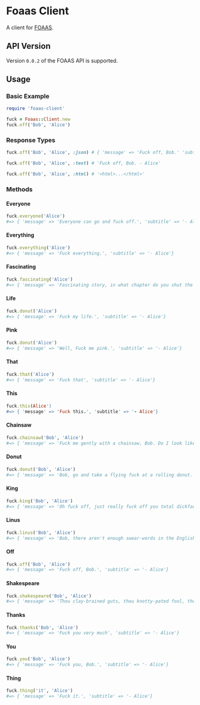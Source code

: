 # Foaas Client

A client for [FOAAS](http://foaas.com).

## API Version

Version `0.0.2` of the FOAAS API is supported.

## Usage

### Basic Example

```ruby
require 'foaas-client'

fuck = Foaas::Client.new
fuck.off('Bob', 'Alice')
```

### Response Types

```ruby
fuck.off('Bob', 'Alice', :json) # { 'message' => 'Fuck off, Bob.' 'subtitle' => '- Alice'}

fuck.off('Bob', 'Alice', :text) # 'Fuck off, Bob. - Alice'

fuck.off('Bob', 'Alice', :html) # '<html>...</html>'
```

### Methods

#### Everyone

```ruby
fuck.everyone('Alice')
#=> { 'message' => 'Everyone can go and fuck off.', 'subtitle' => '- Alice'}
```

#### Everything

```ruby
fuck.everything('Alice')
#=> { 'message' => 'Fuck everything.', 'subtitle' => '- Alice'}
```

#### Fascinating

```ruby
fuck.fascinating('Alice')
#=> { 'message' => 'Fascinating story, in what chapter do you shut the fuck up?', 'subtitle' => '- Alice'}
```

#### Life

```ruby
fuck.donut('Alice')
#=> { 'message' => 'Fuck my life.', 'subtitle' => '- Alice'}
```

#### Pink

```ruby
fuck.donut('Alice')
#=> { 'message' => 'Well, Fuck me pink.', 'subtitle' => '- Alice'}
```

#### That

```ruby
fuck.that('Alice')
#=> { 'message' => 'Fuck that', 'subtitle' => '- Alice'}
```

#### This

```ruby
fuck.this(Alice')
#=> { 'message' => 'Fuck this.', 'subtitle' => '- Alice'}
```

#### Chainsaw

```ruby
fuck.chainsaw('Bob', 'Alice')
#=> { 'message' => 'Fuck me gently with a chainsaw, Bob. Do I look like Mother Teresa?', 'subtitle' => '- Alice'}
```

#### Donut

```ruby
fuck.donut('Bob', 'Alice')
#=> { 'message' => 'Bob, go and take a flying fuck at a rolling donut.', 'subtitle' => '- Alice'}
```

#### King

```ruby
fuck.king('Bob', 'Alice')
#=> { 'message' => 'Oh fuck off, just really fuck off you total dickface. Christ Bob, you are fucking thick.', 'subtitle' => '- Alice'}
```

#### Linus

```ruby
fuck.linus('Bob', 'Alice')
#=> { 'message' => 'Bob, there aren't enough swear-words in the English language, so now I'll have to call you perkeleen vittupää just to express my disgust and frustration with this crap.', 'subtitle' => '- Alice'}
```

#### Off

```ruby
fuck.off('Bob', 'Alice')
#=> { 'message' => 'Fuck off, Bob.', 'subtitle' => '- Alice'}
```

#### Shakespeare

```ruby
fuck.shakespeare('Bob', 'Alice')
#=> { 'message' => 'Thou clay-brained guts, thou knotty-pated fool, thou whoreson obscene greasy tallow-catch!', 'subtitle' => '- Alice'}
```

#### Thanks

```ruby
fuck.thanks('Bob', 'Alice')
#=> { 'message' => 'Fuck you very much', 'subtitle' => '- Alice'}
```

#### You

```ruby
fuck.you('Bob', 'Alice')
#=> { 'message' => 'Fuck you, Bob.', 'subtitle' => '- Alice'}
```

#### Thing

```ruby
fuck.thing('it', 'Alice')
#=> { 'message' => 'Fuck it.', 'subtitle' => '- Alice'}
```
